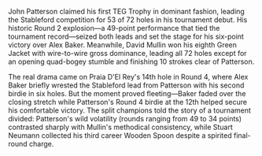 John Patterson claimed his first TEG Trophy in dominant fashion, leading the Stableford competition for 53 of 72 holes in his tournament debut. His historic Round 2 explosion—a 49-point performance that tied the tournament record—seized both leads and set the stage for his six-point victory over Alex Baker. Meanwhile, David Mullin won his eighth Green Jacket with wire-to-wire gross dominance, leading all 72 holes except for an opening quad-bogey stumble and finishing 10 strokes clear of Patterson.

The real drama came on Praia D'El Rey's 14th hole in Round 4, where Alex Baker briefly wrested the Stableford lead from Patterson with his second birdie in six holes. But the moment proved fleeting—Baker faded over the closing stretch while Patterson's Round 4 birdie at the 12th helped secure his comfortable victory. The split champions told the story of a tournament divided: Patterson's wild volatility (rounds ranging from 49 to 34 points) contrasted sharply with Mullin's methodical consistency, while Stuart Neumann collected his third career Wooden Spoon despite a spirited final-round charge.